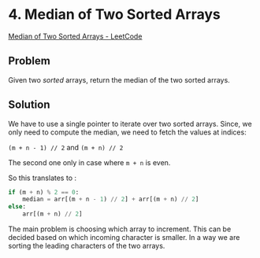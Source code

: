 # 4. Median of Two Sorted Arrays

[Median of Two Sorted Arrays - LeetCode](https://leetcode.com/problems/median-of-two-sorted-arrays/)

## Problem

Given two *sorted* arrays, return the median of the two sorted arrays.

## Solution

We have to use a single pointer to iterate over two sorted arrays. Since, we only need to compute the median, we need to fetch the values at indices: 

`(m + n - 1) // 2` and `(m + n) // 2`

The second one only in case where `m + n` is even.

So this translates to :
```python
if (m + n) % 2 == 0:
    median = arr[(m + n - 1) // 2] + arr[(m + n) // 2]
else:
    arr[(m + n) // 2]
```

The main problem is choosing which array to increment. This can be decided based on which incoming character is smaller. In a way we are sorting the leading characters of the two arrays. 